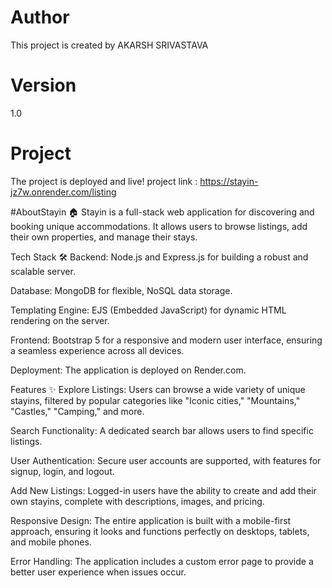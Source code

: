 # Author
This project is created by AKARSH SRIVASTAVA
# Version
1.0
# Project 
The project is deployed and live!
project link : https://stayin-jz7w.onrender.com/listing

#AboutStayin 🏠
Stayin is a full-stack web application for discovering and booking unique accommodations. It allows users to browse listings, add their own properties, and manage their stays.

Tech Stack 🛠️
Backend: Node.js and Express.js for building a robust and scalable server.

Database: MongoDB for flexible, NoSQL data storage.

Templating Engine: EJS (Embedded JavaScript) for dynamic HTML rendering on the server.

Frontend: Bootstrap 5 for a responsive and modern user interface, ensuring a seamless experience across all devices.

Deployment: The application is deployed on Render.com.

Features ✨
Explore Listings: Users can browse a wide variety of unique stayins, filtered by popular categories like "Iconic cities," "Mountains," "Castles," "Camping," and more.

Search Functionality: A dedicated search bar allows users to find specific listings.

User Authentication: Secure user accounts are supported, with features for signup, login, and logout.

Add New Listings: Logged-in users have the ability to create and add their own stayins, complete with descriptions, images, and pricing.

Responsive Design: The entire application is built with a mobile-first approach, ensuring it looks and functions perfectly on desktops, tablets, and mobile phones.

Error Handling: The application includes a custom error page to provide a better user experience when issues occur.
